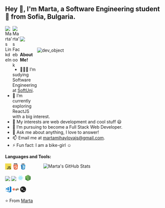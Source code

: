 <!--
**martamihaylova/martamihaylova** is a ✨ _special_ ✨ repository because its `README.md` (this file) appears on your GitHub profile.
-->

<h2 title="hehehe"> Hey 👋, I'm Marta, a Software Engineering student 🚀 from Sofia, Bulgaria.</h2>


<a href="https://github.com/martamihaylova">
  <img align="left" alt="Marta's LinkdeIn" width="24px" src="https://cdn.jsdelivr.net/npm/simple-icons@v3/icons/linkedin.svg" />
</a>
<a href="https://www.facebook.com/marta.mihaylova.5/">
  <img align="left" alt="Marta's Facebook" width="24px" src="https://cdn.jsdelivr.net/npm/simple-icons@v3/icons/facebook.svg" />
</a>
<br>
<br>
<img src="https://komarev.com/ghpvc/?username=martamihaylova&color=blueviolet">
<br />
<br />
<img src="https://github.com/JoykishanSharma/JoykishanSharma/blob/master/dev_object.png" alt="dev_object" align="right" width="400" height="200" />

**About Me!**

- 👨🏽‍💻 I’m sudying Software Engineering at [SoftUni](mailto:https://softuni.bg/).
- 🌱 I’m currently exploring ReactJS with a big interest. 
- 🤔 My interests are web development and cool stuff :smiley:
- 💼 I’m pursuing to become a Full Stack Web Developer.
- 💬 Ask me about anything, I love to answer!
- 📫 Email me at [martamihaylovajs@gmail.com](mailto:martamihaylovajs@gmail.com).
- ⚡ Fun fact: I am a bike-girl :relaxed:


**Languages and Tools:**  

<img src="https://github-readme-stats.vercel.app/api?username=martamihaylova&show_icons=true&hide_border=true&count_private=true&theme=shades-of-purple&icon_color=fad000" alt="Marta's GitHub Stats" align="right" width="380" height="190">

<code><img height="20" src="https://raw.githubusercontent.com/github/explore/80688e429a7d4ef2fca1e82350fe8e3517d3494d/topics/javascript/javascript.png"></code>
<code><a href = "https://developer.mozilla.org/en-US/docs/Web/Guide/HTML/HTML5"><img height="20" src="https://raw.githubusercontent.com/github/explore/80688e429a7d4ef2fca1e82350fe8e3517d3494d/topics/html/html.png"></a></code>
<code><a href = "https://developer.mozilla.org/en-US/docs/Archive/CSS3"><img height="20" src="https://raw.githubusercontent.com/github/explore/80688e429a7d4ef2fca1e82350fe8e3517d3494d/topics/css/css.png"></a></code>


<code><img height="20" src="https://ih1.redbubble.net/image.438908244.6144/st,small,507x507-pad,600x600,f8f8f8.u2.jpg"></code>
<code><img height="20" src="https://i.pinimg.com/originals/24/a6/63/24a663052e771d440fa6555894a93595.jpg"></code>
<code><img height="20" src="https://raw.githubusercontent.com/github/explore/80688e429a7d4ef2fca1e82350fe8e3517d3494d/topics/react/react.png"></code>
<code><img height="20" src="https://raw.githubusercontent.com/github/explore/80688e429a7d4ef2fca1e82350fe8e3517d3494d/topics/nodejs/nodejs.png"></code>

<code><img height="20" src="https://raw.githubusercontent.com/github/explore/80688e429a7d4ef2fca1e82350fe8e3517d3494d/topics/visual-studio-code/visual-studio-code.png"></code>
<code><img height="20" src="https://raw.githubusercontent.com/github/explore/80688e429a7d4ef2fca1e82350fe8e3517d3494d/topics/git/git.png"></code>
<code><img height="20" src="https://raw.githubusercontent.com/github/explore/80688e429a7d4ef2fca1e82350fe8e3517d3494d/topics/terminal/terminal.png"></code>

⭐️ From [Marta](https://github.com/martamihaylova)
